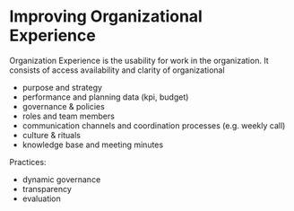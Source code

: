 # Improving Organizational Experience

Organization Experience is the usability for work in the organization. It consists of access availability and clarity of organizational

* purpose and strategy
* performance and planning data \(kpi, budget\) 
* governance & policies
* roles and team members
* communication channels and coordination processes \(e.g. weekly call\)
* culture & rituals
* knowledge base and meeting minutes

Practices:

* dynamic governance
* transparency
* evaluation

